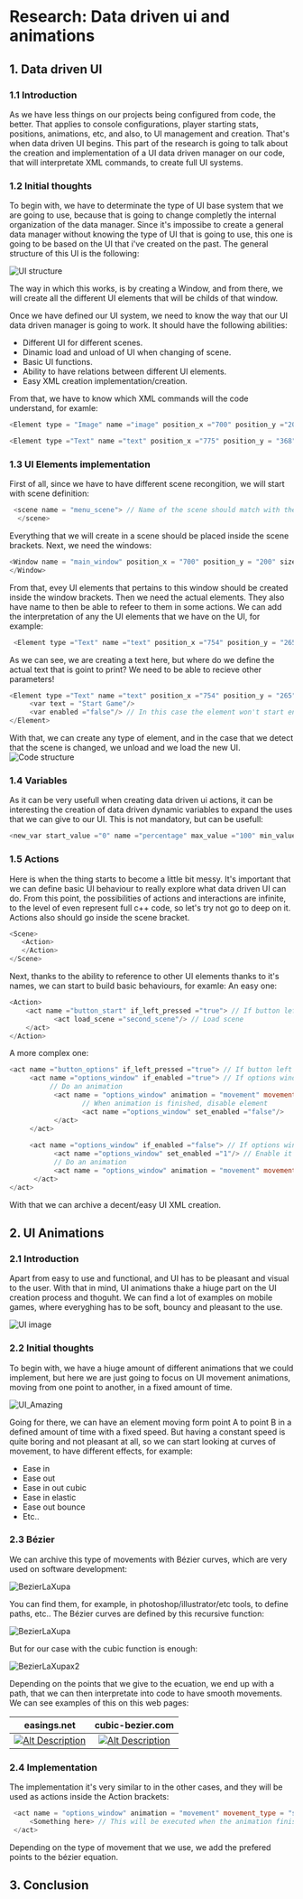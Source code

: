 # Research: Data driven ui and animations
## 1. Data driven UI
### 1.1 Introduction
As we have less things on our projects being configured from code, the better. That applies to console configurations, player starting stats, positions, animations, etc, and also, to UI management and creation. That's when data driven UI begins.
This part of the research is going to talk about the creation and implementation of a UI data driven manager on our code, that will interpretate XML commands, to create full UI systems.

### 1.2 Initial thoughts
To begin with, we have to determinate the type of UI base system that we are going to use, because that is going to change completly the internal organization of the data manager. Since it's impossibe to create a general data manager without knowing the type of UI that is going to use, this one is going to be based on the UI that i've created on the past. The general structure of this UI is the following:

![UI structure](https://github.com/Guillemsc/Research-Data-driven-ui-and-animations/blob/master/ImagesFolder/UI.png?raw=true)

The way in which this works, is by creating a Window, and from there, we will create all the different UI elements that will be childs of that window.

Once we have defined our UI system, we need to know the way that our UI data driven manager is going to work. It should have the following abilities:
- Different UI for different scenes.
- Dinamic load and unload of UI when changing of scene.
- Basic UI functions.
- Ability to have relations between different UI elements.
- Easy XML creation implementation/creation.

From that, we have to know which XML commands will the code understand, for examle:
```C++
<Element type = "Image" name ="image" position_x ="700" position_y ="200" rect_x ="0" rect_y =" 0" .../>

<Element type ="Text" name ="text" position_x ="775" position_y = "368" .../>
```
### 1.3 UI Elements implementation
First of all, since we have to have different scene recongition, we will start with scene definition:
```C++
 <scene name = "menu_scene"> // Name of the scene should match with the name set on code.
  </scene>
```
Everything that we will create in a scene should be placed inside the scene brackets.
Next, we need the windows:
```C++
<Window name = "main_window" position_x = "700" position_y = "200" size_w = "225" size_h = "219" blit_layer = "1" dinamic = "false" is_ui ="true">
</Window>
```
From that, evey UI elements that pertains to this window should be created inside the window brackets.
Then we need the actual elements. They also have name to then be able to refeer to them in some actions.
We can add the interpretation of any the UI elements that we have on the UI, for example: 
```C++
 <Element type ="Text" name ="text" position_x ="754" position_y = "265" font ="2" spacing ="0" color_r ="168" color_g ="134" color_b ="0">
```
As we can see, we are creating a text here, but where do we define the actual text that is goint to print? We need to be able to recieve other parameters!
```C++
<Element type ="Text" name ="text" position_x ="754" position_y = "265" font ="2" spacing ="0" color_r ="168" color_g ="134" color_b ="0">
     <var text = "Start Game"/>
     <var enabled ="false"/> // In this case the element won't start enabled
</Element>
```
With that, we can create any type of element, and in the case that we detect that the scene is changed, we unload and we load the new UI.
![Code structure](https://github.com/Guillemsc/Research-Data-driven-ui-and-animations/blob/master/ImagesFolder/Start.png?raw=true)

### 1.4 Variables
As it can be very usefull when creating data driven ui actions, it can be interesting the creation of data driven dynamic variables to expand the uses that we can give to our UI. This is not mandatory, but can be usefull:
```C++
<new_var start_value ="0" name ="percentage" max_value ="100" min_value ="0"/>
```
### 1.5 Actions
Here is when the thing starts to become a little bit messy. It's important that we can define basic UI behaviour to really explore what data driven UI can do. 
From this point, the possibilities of actions and interactions are infinite, to the level of even represent full c++ code, so let's try not go to deep on it.
Actions also should go inside the scene bracket.
```C++
<Scene>
   <Action>
   </Action>
</Scene>
```
Next, thanks to the ability to reference to other UI elements thanks to it's names, we can start to build basic behaviours, for examle:
An easy one:
```C++
<Action>
    <act name ="button_start" if_left_pressed ="true"> // If button left pressed
           <act load_scene ="second_scene"/> // Load scene
    </act>
</Action>
```
A more complex one:
```C++
<act name ="button_options" if_left_pressed ="true"> // If button left pressed
     <act name ="options_window" if_enabled ="true"> // If options window is enabled
          // Do an animation
           <act name = "options_window" animation = "movement" movement_type = "smooth" destination_x = "-500" destination_y = "130" time = "0.5">
                  // When animation is finished, disable element
                  <act name ="options_window" set_enabled ="false"/>
           </act>
     </act>
     
     <act name ="options_window" if_enabled ="false"> // If options window is disabled
           <act name ="options_window" set_enabled ="1"/> // Enable it
           // Do an animation
           <act name = "options_window" animation = "movement" movement_type = "smooth" destination_x = "400" destination_y = "130" time = "0.5"/>
      </act>
</act>
 ```
 With that we can archive a decent/easy UI XML creation.
 
 ## 2. UI Animations
 ### 2.1 Introduction
Apart from easy to use and functional, and UI has to be pleasant and visual to the user.
With that in mind, UI animations thake a hiuge part on the UI creation process and thoguht.
We can find a lot of examples on mobile games, where everyghing has to be soft, bouncy and pleasant to the use.

![UI image](https://farm4.staticflickr.com/3895/14819170192_829f0e9f5a_o.png)

 ### 2.2 Initial thoughts
To begin with, we have a hiuge amount of different animations that we could implement, but here we are just going to focus on UI movement animations, moving from one point to another, in a fixed amount of time.

![UI_Amazing](https://github.com/Guillemsc/Research-Data-driven-ui-and-animations/blob/master/ImagesFolder/Amazing.png?raw=true)

Going for there, we can have an element moving form point A to point B in a defined amount of time with a fixed speed. 
But having a constant speed is quite boring and not pleasant at all, so we can start looking at curves of movement, to have different effects, for example:
- Ease in
- Ease out
- Ease in out cubic
- Ease in elastic
- Ease out bounce
- Etc..

 ### 2.3 Bézier
We can archive this type of movements with Bézier curves, which are very used on software development:

![BezierLaXupa](https://developer.apple.com/library/content/documentation/Cocoa/Conceptual/CocoaDrawingGuide/Art/bezier_curve_2x.png)

You can find them, for example, in photoshop/illustrator/etc tools, to define paths, etc..
The Bézier curves are defined by this recursive function: 

![BezierLaXupa](https://wikimedia.org/api/rest_v1/media/math/render/svg/ed083d663a81418001a56a65f12d66ccad4dc588)

But for our case with the cubic function is enough:

![BezierLaXupax2](https://wikimedia.org/api/rest_v1/media/math/render/svg/199d9916a0917ad0ae914189806693611c585a5b)

Depending on the points that we give to the ecuation, we end up with a path, that we can then interpretate into code to have smooth movements. We can see examples of this on this web pages:

easings.net           |  cubic-bezier.com
:-------------------------:|:-------------------------:
[![Alt Description](https://github.com/Guillemsc/Research-Data-driven-ui-and-animations/blob/master/ImagesFolder/Screenshot%20at%20mar%2030%2001-13-15.png?raw=true)](http://easings.net/es#)|  [![Alt Description](https://github.com/Guillemsc/Research-Data-driven-ui-and-animations/blob/master/ImagesFolder/Screenshot%20at%20mar%2030%2001-12-41.png?raw=true)](http://cubic-bezier.com/#)

 ### 2.4 Implementation
 The implementation it's very similar to in the other cases, and they will be used as actions inside the Action brackets:
```C++
 <act name = "options_window" animation = "movement" movement_type = "smooth" destination_x = "-500" destination_y = "130" time = "0.5">
     <Something here> // This will be executed when the animation finishes.
 </act>
 ```
Depending on the type of movement that we use, we add the prefered points to the bézier equation.

 ## 3. Conclusion
